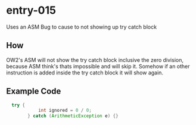 # entry-015

Uses an ASM Bug to cause to not showing up try catch block

## How
OW2's ASM will not show the try catch block inclusive the zero division, because ASM think's thats impossible and will skip it. 
Somehow if an other instruction is added inside the try catch block it will show again.

## Example Code
```Java
  try {
			int ignored = 0 / 0;
		} catch (ArithmeticException e) {}
``` 

